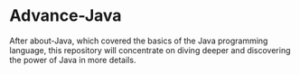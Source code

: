 # Advance-Java
After about-Java, which covered the basics of the Java programming language, this repository will concentrate on diving deeper and discovering the power of Java in more details.
